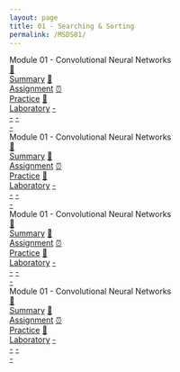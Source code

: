 ```yaml
---
layout: page
title: 01 - Searching & Sorting
permalink: /MSDS01/
---
```


<div class="row">
  <div class="btn text">
    <div class="btn name">Module 01 - Convolutional Neural Networks</div>
    <div class="row" style="grid-template-columns: 1fr 1fr 1fr 1fr 1fr 1fr;">
      <a href="/01-MSDS/MSDS01/M1/" class="btn box1">📝<br>Summary</a>
      <a href="/01-MSDS/MSDS01/M1/" class="btn box2">📖<br>Assignment</a>
      <a href="/01-MSDS/MSDS01/M1/" class="btn box3">⏰<br>Practice</a>
      <a href="/01-MSDS/MSDS01/M1/" class="btn box4">📂<br>Laboratory</a>
      <a href="" class="btn empty">-<br>-</a>
      <a href="" class="btn empty">-<br>-</a>
    </div>
  </div>
</div>

<div class="row">
  <div class="btn text">
    <div class="btn name">Module 01 - Convolutional Neural Networks</div>
    <div class="row" style="grid-template-columns: 1fr 1fr 1fr 1fr 1fr 1fr;">
      <a href="/01-MSDS/MSDS01/M1/" class="btn box1">📝<br>Summary</a>
      <a href="/01-MSDS/MSDS01/M1/" class="btn box2">📖<br>Assignment</a>
      <a href="/01-MSDS/MSDS01/M1/" class="btn box3">⏰<br>Practice</a>
      <a href="/01-MSDS/MSDS01/M1/" class="btn box4">📂<br>Laboratory</a>
      <a href="" class="btn empty">-<br>-</a>
      <a href="" class="btn empty">-<br>-</a>
    </div>
  </div>
</div>

<div class="row">
  <div class="btn text">
    <div class="btn name">Module 01 - Convolutional Neural Networks</div>
    <div class="row" style="grid-template-columns: 1fr 1fr 1fr 1fr 1fr 1fr;">
      <a href="/01-MSDS/MSDS01/M1/" class="btn box1">📝<br>Summary</a>
      <a href="/01-MSDS/MSDS01/M1/" class="btn box2">📖<br>Assignment</a>
      <a href="/01-MSDS/MSDS01/M1/" class="btn box3">⏰<br>Practice</a>
      <a href="/01-MSDS/MSDS01/M1/" class="btn box4">📂<br>Laboratory</a>
      <a href="" class="btn empty">-<br>-</a>
      <a href="" class="btn empty">-<br>-</a>
    </div>
  </div>
</div>

<div class="row">
  <div class="btn text">
    <div class="btn name">Module 01 - Convolutional Neural Networks</div>
    <div class="row" style="grid-template-columns: 1fr 1fr 1fr 1fr 1fr 1fr;">
      <a href="/01-MSDS/MSDS01/M1/" class="btn box1">📝<br>Summary</a>
      <a href="/01-MSDS/MSDS01/M1/" class="btn box2">📖<br>Assignment</a>
      <a href="/01-MSDS/MSDS01/M1/" class="btn box3">⏰<br>Practice</a>
      <a href="/01-MSDS/MSDS01/M1/" class="btn box4">📂<br>Laboratory</a>
      <a href="" class="btn empty">-<br>-</a>
      <a href="" class="btn empty">-<br>-</a>
    </div>
  </div>
</div>